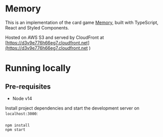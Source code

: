 # Memory

This is an implementation of the card game [Memory](https://en.wikipedia.org/wiki/Concentration_(card_game)), built with TypeScript, React and Styled Components.

Hosted on AWS S3 and served by CloudFront at [https://d3v9e776h66eg7.cloudfront.net](https://d3v9e776h66eg7.cloudfront.net	)

# Running locally

## Pre-requisites

- Node v14

Install project dependencies and start the development server on `localhost:3000`:
### 
```
npm install
npm start
```


